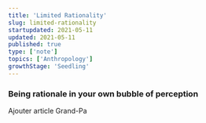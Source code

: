 ```yaml
---
title: 'Limited Rationality'
slug: limited-rationality
startupdated: 2021-05-11
updated: 2021-05-11
published: true
type: ['note']
topics: ['Anthropology']
growthStage: 'Seedling'
---
```


### Being rationale in your own bubble of perception

Ajouter article Grand-Pa

